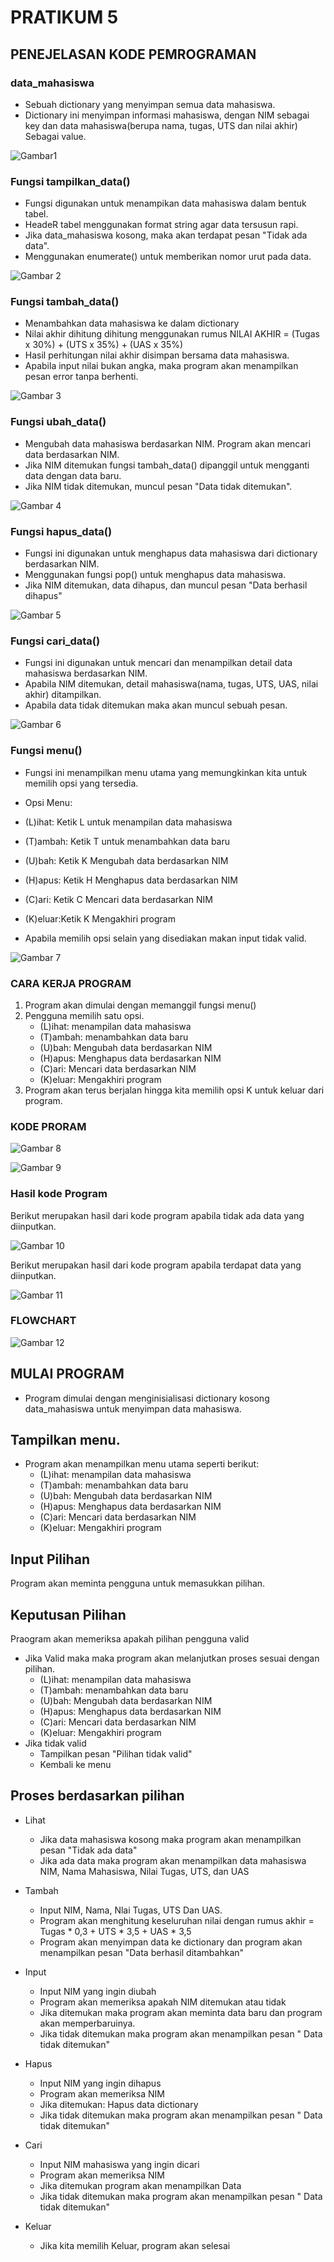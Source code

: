 # PRATIKUM 5 
## PENEJELASAN KODE PEMROGRAMAN 

### data_mahasiswa 
- Sebuah dictionary yang menyimpan semua data mahasiswa. 
- Dictionary ini menyimpan informasi mahasiswa, dengan NIM sebagai key dan data mahasiswa(berupa nama, tugas, UTS dan nilai akhir) Sebagai value. 

![Gambar1](SS/ss1.png)

### Fungsi tampilkan_data()
- Fungsi digunakan untuk menampikan data mahasiswa dalam bentuk tabel. 
- HeadeR tabel menggunakan format string agar data tersusun rapi. 
- Jika data_mahasiswa kosong, maka akan terdapat pesan "Tidak ada data". 
- Menggunakan enumerate() untuk memberikan nomor urut pada data. 

![Gambar 2](SS/ss2.png)

### Fungsi tambah_data()
- Menambahkan data mahasiswa ke dalam dictionary 
- Nilai akhir dihitung dihitung menggunakan rumus NILAI AKHIR = (Tugas x 30%) + (UTS x 35%) + (UAS x 35%)
- Hasil perhitungan nilai akhir disimpan bersama data mahasiswa. 
- Apabila input nilai bukan angka, maka program akan menampilkan pesan error tanpa berhenti.

![Gambar 3](SS/ss3.png)


### Fungsi ubah_data()
- Mengubah data mahasiswa berdasarkan NIM. Program akan mencari data berdasarkan NIM.
- Jika NIM ditemukan fungsi tambah_data() dipanggil untuk mengganti data dengan data baru. 
- Jika NIM tidak ditemukan, muncul pesan "Data tidak ditemukan". 

![Gambar 4](SS/ss4.png)

### Fungsi hapus_data()
- Fungsi ini digunakan untuk menghapus data mahasiswa dari dictionary berdasarkan NIM. 
- Menggunakan fungsi pop() untuk menghapus data mahasiswa. 
- Jika NIM ditemukan, data dihapus, dan muncul pesan "Data berhasil dihapus" 

![Gambar 5](SS/ss5.png)

### Fungsi cari_data()
- Fungsi ini digunakan untuk mencari dan menampilkan detail data mahasiswa berdasarkan NIM. 
- Apabila NIM ditemukan, detail mahasiswa(nama, tugas, UTS, UAS, nilai akhir) ditampilkan. 
- Apabila data tidak ditemukan maka akan muncul sebuah pesan. 

![Gambar 6](SS/ss6.png)

### Fungsi menu()
- Fungsi ini menampilkan menu utama yang memungkinkan kita untuk memilih opsi yang tersedia. 

- Opsi Menu: 
- (L)ihat: Ketik L untuk menampilan data mahasiswa
- (T)ambah: Ketik T untuk menambahkan data baru
- (U)bah: Ketik K Mengubah data berdasarkan NIM 
- (H)apus: Ketik H Menghapus data berdasarkan NIM 
- (C)ari: Ketik C Mencari data berdasarkan NIM
- (K)eluar:Ketik K Mengakhiri program 

- Apabila memilih opsi selain yang disediakan makan input tidak valid. 

![Gambar 7](SS/ss7.png)

### CARA KERJA PROGRAM 
1. Program akan dimulai dengan memanggil fungsi menu()
2. Pengguna memilih satu opsi. 
    - (L)ihat: menampilan data mahasiswa
    - (T)ambah: menambahkan data baru
    - (U)bah: Mengubah data berdasarkan NIM 
    - (H)apus: Menghapus data berdasarkan NIM 
    - (C)ari: Mencari data berdasarkan NIM
    - (K)eluar: Mengakhiri program 
3. Program akan terus berjalan hingga kita memilih opsi K untuk keluar dari program. 

### KODE PRORAM 

![Gambar 8](SS/ss8.png)

![Gambar 9](SS/ss9.png)


### Hasil kode Program 
Berikut merupakan hasil dari kode program apabila tidak ada data yang diinputkan. 

![Gambar 10](SS/SS10.png)

Berikut merupakan hasil dari kode program apabila terdapat data yang diinputkan. 

![Gambar 11](SS/ss11.png)


### FLOWCHART 

![Gambar 12](SS/ss12.png)

## MULAI PROGRAM
- Program dimulai dengan menginisialisasi dictionary kosong data_mahasiswa untuk menyimpan data mahasiswa. 

## Tampilkan menu. 
- Program akan menampilkan menu utama seperti berikut:
    - (L)ihat: menampilan data mahasiswa
    - (T)ambah: menambahkan data baru
    - (U)bah: Mengubah data berdasarkan NIM 
    - (H)apus: Menghapus data berdasarkan NIM 
    - (C)ari: Mencari data berdasarkan NIM
    - (K)eluar: Mengakhiri program 

## Input Pilihan 
Program akan meminta pengguna untuk memasukkan pilihan. 

## Keputusan Pilihan 
Praogram akan memeriksa apakah pilihan pengguna valid 
- Jika Valid maka maka program akan melanjutkan proses sesuai dengan pilihan. 
    - (L)ihat: menampilan data mahasiswa
    - (T)ambah: menambahkan data baru
    - (U)bah: Mengubah data berdasarkan NIM 
    - (H)apus: Menghapus data berdasarkan NIM 
    - (C)ari: Mencari data berdasarkan NIM
    - (K)eluar: Mengakhiri program 
- Jika tidak valid
    - Tampilkan pesan "Pilihan tidak valid"
    - Kembali ke menu 

## Proses berdasarkan pilihan 
- Lihat 
    - Jika data mahasiswa kosong maka program akan menampilkan pesan "Tidak ada data" 
    - Jika ada data maka program akan menampilkan data mahasiswa NIM, Nama Mahasiswa, Nilai Tugas, UTS, dan UAS
- Tambah 
    - Input NIM, Nama, Nlai Tugas, UTS Dan UAS. 
    - Program akan menghitung keseluruhan nilai dengan rumus 
      akhir = Tugas * 0,3 + UTS * 3,5 + UAS * 3,5 
    - Program akan menyimpan data ke dictionary dan program akan menampilkan pesan "Data berhasil ditambahkan"
- Input 
    - Input NIM yang ingin diubah 
    - Program akan memeriksa apakah NIM ditemukan atau tidak
    - Jika ditemukan maka program akan meminta data baru dan program akan memperbaruinya. 
    - Jika tidak ditemukan maka program akan menampilkan pesan " Data tidak ditemukan" 
- Hapus 
    - Input NIM yang ingin dihapus 
    - Program akan memeriksa NIM 
    - Jika ditemukan: Hapus data dictionary
    - Jika tidak ditemukan maka program akan menampilkan pesan " Data tidak ditemukan"

- Cari 
    - Input NIM mahasiswa yang ingin dicari 
    - Program akan memeriksa NIM 
    - Jika ditemukan program akan menampilkan Data
    - Jika tidak ditemukan maka program akan menampilkan pesan " Data tidak ditemukan"
- Keluar 
    - Jika kita memilih Keluar, program akan selesai 
